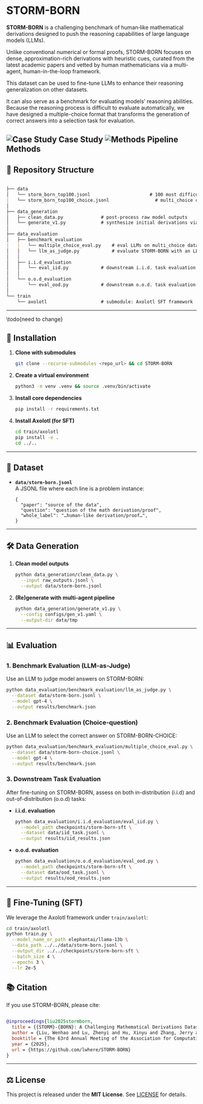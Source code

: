 # STORM-BORN

**STORM-BORN** is a challenging benchmark of human‐like mathematical derivations designed to push the reasoning capabilities of large language models (LLMs). 

Unlike conventional numerical or formal proofs, STORM-BORN focuses on dense, approximation-rich derivations with heuristic cues, curated from the latest academic papers and vetted by human mathematicians via a multi‐agent, human-in-the-loop framework.

This dataset can be used to fine-tune LLMs to enhance their reasoning generalization on other datasets.

It can also serve as a benchmark for evaluating models’ reasoning abilities. Because the reasoning process is difficult to evaluate automatically, we have designed a multiple-choice format that transforms the generation of correct answers into a selection task for evaluation.

![Case Study](case_study.png)     <!-- 或者把文件改名为 case_study.jpg -->
Case Study
![Methods](methods.png)
Pipeline Methods
---

## 📂 Repository Structure
```markdown

├── data
│   └── storm_born_top100.jsonl                      # 100 most difficult problems (from 2,000 samples)
|   └── storm_born_top100_choice.jsonl                 # multi_choice data converted from storm-born
│
├── data_generation
│   ├── clean_data.py              # post-process raw model outputs
│   └── generate_v1.py             # synthesize initial derivations via multi-agent pipeline
│
├── data_evaluation
│   ├── benchmark_evaluation
|   |   └── multiple_choice_eval.py    # eval LLMs on multi_choice data
│   │   └── llm_as_judge.py            # evaluate STORM-BORN with an LLM-as-Judge
│   │
│   ├── i.i.d_evaluation
│   │   └── eval_iid.py            # downstream i.i.d. task evaluation script
│   │
│   └── o.o.d_evaluation
│       └── eval_ood.py            # downstream o.o.d. task evaluation script
│
└── train
    └── axolotl                    # submodule: Axolotl SFT framework
```

---

\todo{need to change}
## 🚀 Installation

1. **Clone with submodules**  
   ```bash
   git clone --recurse-submodules <repo_url> && cd STORM-BORN
   ```

2. **Create a virtual environment**  
   ```bash
   python3 -m venv .venv && source .venv/bin/activate
   ```

3. **Install core dependencies**  
   ```bash
   pip install -r requirements.txt
   ```

4. **Install Axolotl (for SFT)**  
   ```bash
   cd train/axolotl
   pip install -e .
   cd ../..
   ```

---

## 📖 Dataset

- **`data/storm-born.jsonl`**  
  A JSONL file where each line is a problem instance:
  ```jsonc
  {
    "paper": "source of the data",
    "question": "question of the math derivation/proof",
    "whole_label": "…human-like derivation/proof…",
  }
  ```

---

## 🛠️ Data Generation

1. **Clean model outputs**  
   ```bash
   python data_generation/clean_data.py \
     --input raw_outputs.jsonl \
     --output data/storm-born.jsonl
   ```

2. **(Re)generate with multi-agent pipeline**  
   ```bash
   python data_generation/generate_v1.py \
     --config configs/gen_v1.yaml \
     --output-dir data/tmp
   ```

---

## 📊 Evaluation

### 1. Benchmark Evaluation (LLM-as-Judge)

Use an LLM to judge model answers on STORM-BORN:

```bash
python data_evaluation/benchmark_evaluation/llm_as_judge.py \
  --dataset data/storm-born.jsonl \
  --model gpt-4 \
  --output results/benchmark.json
```
### 2. Benchmark Evaluation (Choice-question)

Use an LLM to select the correct answer on STORM-BORN-CHOICE:
```bash
python data_evaluation/benchmark_evaluation/multiple_choice_eval.py \
  --dataset data/storm-born-choice.jsonl \
  --model gpt-4 \
  --output results/benchmark.json
```
### 3. Downstream Task Evaluation

After fine-tuning on STORM-BORN, assess on both in-distribution (i.i.d) and out-of-distribution (o.o.d) tasks:

- **i.i.d. evaluation**  
  ```bash
  python data_evaluation/i.i.d_evaluation/eval_iid.py \
    --model_path checkpoints/storm-born-sft \
    --dataset data/iid_task.jsonl \
    --output results/iid_results.json
  ```

- **o.o.d. evaluation**  
  ```bash
  python data_evaluation/o.o.d_evaluation/eval_ood.py \
    --model_path checkpoints/storm-born-sft \
    --dataset data/ood_task.jsonl \
    --output results/ood_results.json
  ```

---

## 🤖 Fine-Tuning (SFT)

We leverage the Axolotl framework under `train/axolotl`:

```bash
cd train/axolotl
python train.py \
  --model_name_or_path elephantai/llama-13b \
  --data_path ../../data/storm-born.jsonl \
  --output_dir ../../checkpoints/storm-born-sft \
  --batch_size 4 \
  --epochs 3 \
  --lr 2e-5
```



## 📚 Citation

If you use STORM-BORN, please cite:

```bibtex

@inproceedings{liu2025stormborn,
  title = {{STORM}-{BORN}: A Challenging Mathematical Derivations Dataset Curated via a Human-in-the-Loop Multi-Agent Framework},
  author = {Liu, Wenhao and Lu, Zhenyi and Hu, Xinyu and Zhang, Jerry and Li, Dailin and Cen, Jiacheng and Cao, Huilin and Wang, Haiteng and Li, Yuhan and Xie, Kun and Li, Dandan and Zhang, Pei and Zhang, Chengbo and Ren, Yuxiang and Ma, Yan and Huang, Xiaohong},
  booktitle = {The 63rd Annual Meeting of the Association for Computational Linguistics},
  year = {2025},
  url = {https://github.com/lwhere/STORM-BORN}
}
```

---

## ⚖️ License

This project is released under the **MIT License**. See [LICENSE](./LICENSE) for details.
```
